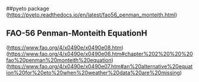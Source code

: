 ##pyeto package <br />
(https://pyeto.readthedocs.io/en/latest/fao56_penman_monteith.html)<br />
## FAO-56 Penman-Monteith EquationH<br />
(https://www.fao.org/4/x0490e/x0490e08.htm)<br />
(https://www.fao.org/4/x0490e/x0490e06.htm#chapter%202%20%20%20fao%20penman%20monteith%20equation)<br />
(https://www.fao.org/4/x0490e/x0490e07.htm#an%20alternative%20equation%20for%20eto%20when%20weather%20data%20are%20missing)

